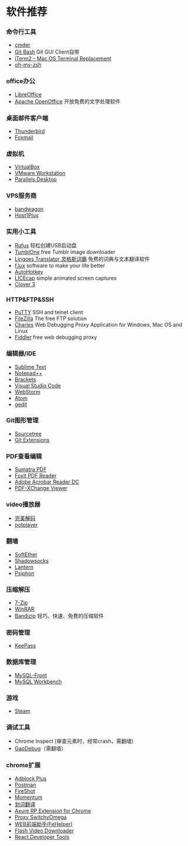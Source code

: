 # 软件推荐

### 命令行工具

* [cmder](http://cmder.net/)
* [Git Bash](https://git-scm.com/downloads) Git GUI Client自带
* [iTerm2 - Mac OS Terminal Replacement](https://www.iterm2.com/)
* [oh-my-zsh](https://github.com/robbyrussell/oh-my-zsh)  

### office办公

* [LibreOffice](https://www.libreoffice.org/)
* [Apache OpenOffice](https://www.openoffice.org/zh-cn/) 开放免费的文字处理软件

### 桌面邮件客户端

* [Thunderbird](https://www.mozilla.org/en-US/thunderbird/)
* [Foxmail](http://www.foxmail.com/)

### 虚拟机

* [VirtualBox](https://www.virtualbox.org/wiki/Downloads)
* [VMware Workstation](http://www.vmware.com/cn)
* [Parallels Desktop](http://www.parallelsdesktop.cn/)

### VPS服务商

* [bandwagon](https://bandwagonhost.com/)
* [Host1Plus](http://www.host1plus.com/)

### 实用小工具

* [Rufus](https://rufus.akeo.ie/?locale=zh_CN)  轻松创建USB启动盘
* [TumblOne](http://www.tumblone.com/) free Tumblr image downloader
* [Lingoes Translator 灵格斯词霸](http://www.lingoes.cn/) 免费的词典与文本翻译软件
* [f.lux](https://justgetflux.com/) software to make your life better
* [AutoHotkey](https://www.autohotkey.com/)
* [LICEcap](http://www.cockos.com/licecap/) simple animated screen captures
* [Clover 3](http://cn.ejie.me/)

### HTTP&FTP&SSH

* [PuTTY](http://www.putty.org/) SSH and telnet client
* [FileZilla](https://filezilla-project.org/) The free FTP solution
* [Charles](https://www.charlesproxy.com/) Web Debugging Proxy Application for Windows, Mac OS and Linux
* [Fiddler](http://www.telerik.com/fiddler) free web debugging proxy

### 编辑器/IDE

* [Sublime Text](https://www.sublimetext.com/)
* [Notepad++](https://notepad-plus-plus.org/)
* [Brackets](http://brackets.io/)
* [Visual Studio Code](https://code.visualstudio.com/)
* [WebStorm](https://www.jetbrains.com/webstorm/)
* [Atom](https://atom.io/)
* [gedit](https://wiki.gnome.org/Apps/Gedit)

### Git图形管理

* [Sourcetree](https://www.sourcetreeapp.com/)
* [Git Extensions](https://gitextensions.github.io/)

### PDF查看编辑

* [Sumatra PDF](http://www.sumatrapdfreader.org/free-pdf-reader.html)
* [Foxit PDF Reader](https://www.foxitsoftware.com/)
* [Adobe Acrobar Reader DC](https://acrobat.adobe.com/us/en/products/pdf-reader.html)
* [PDF-XChange Viewer](http://www.tracker-software.com/product/pdf-xchange-viewer)

### video播放器

* [完美解码](http://jm.wmzhe.com/)
* [potplayer](http://potplayer.daum.net/?lang=en)

### 翻墙

* [SoftEther](https://www.softether.org/)
* [Shadowsocks](https://shadowsocks.org/en/index.html)
* [Lantern](https://getlantern.org/)
* [Psiphon](https://psiphon.ca/)

### 压缩解压

* [7-Zip](http://www.7-zip.org/)
* [WinRAR](http://www.winrar.com/)
* [Bandizip](https://www.bandisoft.com/bandizip/cn/) 轻巧、快速、免费的压缩软件

### 密码管理

* [KeePass](http://keepass.info/)

### 数据库管理

* [MySQL-Front](http://www.mysqlfront.de/)
* [MySQL Workbench](http://www.mysql.com/)

### 游戏

* [Steam](http://store.steampowered.com/)

### 调试工具

* Chrome Inspect (审查元素时，经常crash，需翻墙)
* [GapDebug](https://www.genuitec.com/products/gapdebug/)（需翻墙）

### chrome扩展

* [Adblock Plus](https://chrome.google.com/webstore/detail/adblock-plus/cfhdojbkjhnklbpkdaibdccddilifddb?hl=zh-CN&gl=US)
* [Postman](https://chrome.google.com/webstore/detail/postman/fhbjgbiflinjbdggehcddcbncdddomop)
* [FireShot](https://chrome.google.com/webstore/detail/capture-webpage-screensho/mcbpblocgmgfnpjjppndjkmgjaogfceg?hl=zh-CN&gl=US)
* [Momentum](https://chrome.google.com/webstore/detail/momentum/laookkfknpbbblfpciffpaejjkokdgca?hl=zh-CN&gl=US)
* [划词翻译](https://chrome.google.com/webstore/detail/%E5%88%92%E8%AF%8D%E7%BF%BB%E8%AF%91/ikhdkkncnoglghljlkmcimlnlhkeamad?hl=zh-CN&gl=US)
* [Axure RP Extension for Chrome](https://chrome.google.com/webstore/detail/axure-rp-extension-for-ch/dogkpdfcklifaemcdfbildhcofnopogp?hl=zh-CN&gl=US)
* [Proxy SwitchyOmega](https://chrome.google.com/webstore/detail/proxy-switchyomega/padekgcemlokbadohgkifijomclgjgif?hl=zh-CN&gl=US)
* [WEB前端助手(FeHelper)](https://chrome.google.com/webstore/detail/web%E5%89%8D%E7%AB%AF%E5%8A%A9%E6%89%8Bfehelper/pkgccpejnmalmdinmhkkfafefagiiiad?hl=zh-CN&gl=US)
* [Flash Video Downloader](https://chrome.google.com/webstore/detail/flash-video-downloader/aiimdkdngfcipjohbjenkahhlhccpdbc?hl=zh-CN&gl=US)
* [React Developer Tools](https://chrome.google.com/webstore/detail/fmkadmapgofadopljbjfkapdkoienihi)
